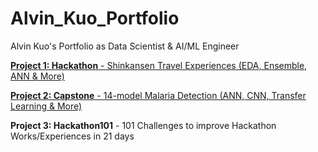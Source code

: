 # Alvin_Kuo_Portfolio
Alvin Kuo's Portfolio as Data Scientist &amp; AI/ML Engineer

[**Project 1: Hackathon** -  Shinkansen Travel Experiences (EDA, Ensemble, ANN & More)](https://github.com/beethofen/Hackathon_MIT_ADSP_Shinkansen/blob/main/Hackathon_BetaMindz_Final.ipynb)
[](https://github.com/beethofen/images/blob/main/Screen%20Shot%202022-05-10%20at%2012.30.13%20AM.png)
>
[**Project 2: Capstone** - 14-model Malaria Detection (ANN, CNN, Transfer Learning & More)](https://github.com/beethofen/Capstone/blob/main/Alvin_Kuo_Capstone_Notebook_Deep_Learning_Final.ipynb)
>
**Project 3: Hackathon101** - 101 Challenges to improve Hackathon Works/Experiences in 21 days
